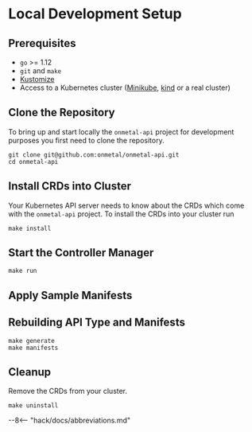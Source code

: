 # Local Development Setup

## Prerequisites 

* `go` >= 1.12
* `git` and `make`
* [Kustomize](https://kustomize.io/)
* Access to a Kubernetes cluster ([Minikube](https://minikube.sigs.k8s.io/docs/), [kind](https://kind.sigs.k8s.io/) or a real cluster)

## Clone the Repository

To bring up and start locally the `onmetal-api` project for development purposes you first need to clone the repository.

```shell
git clone git@github.com:onmetal/onmetal-api.git
cd onmetal-api
```

## Install CRDs into Cluster

Your Kubernetes API server needs to know about the CRDs which come with the `onmetal-api` project. 
To install the CRDs into your cluster run

```shell
make install
```

## Start the Controller Manager

```shell
make run
```

## Apply Sample Manifests

## Rebuilding API Type and Manifests

```shell
make generate
make manifests
```

## Cleanup

Remove the CRDs from your cluster.

```shell
make uninstall
```

--8<-- "hack/docs/abbreviations.md"